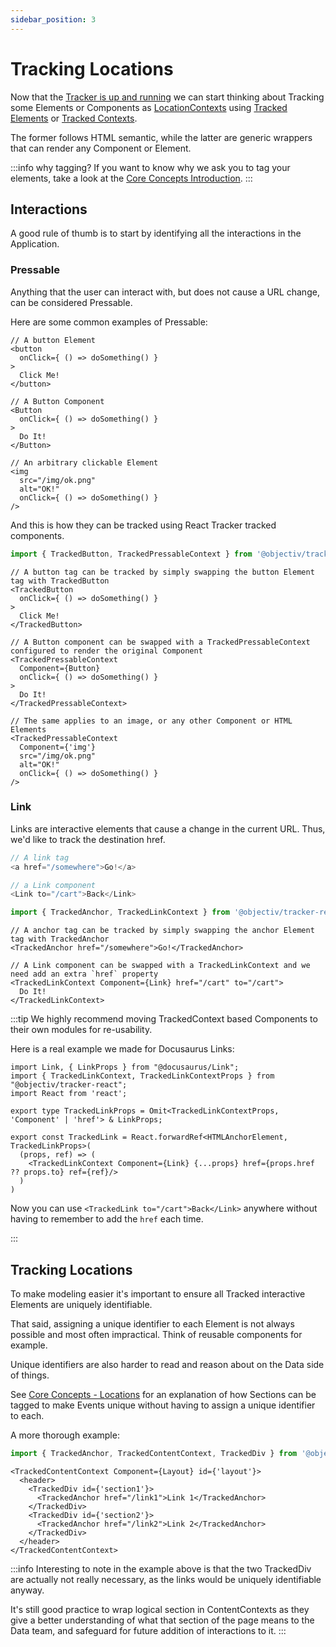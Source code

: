 ```yaml
---
sidebar_position: 3
---
```


# Tracking Locations

Now that the [Tracker is up and running](/tracking/react/how-to-guides/getting-started.md) we can start 
thinking about Tracking some Elements or Components as 
[LocationContexts](/taxonomy/reference/location-contexts/overview.md) using [Tracked Elements](/tracking/react/api-reference/trackedElements/overview.md) or [Tracked Contexts](/tracking/react/api-reference/trackedElements/overview.md).

The former follows HTML semantic, while the latter are generic wrappers that can render any Component or Element.

:::info why tagging?
If you want to know why we ask you to tag your elements, take a look at the [Core Concepts Introduction](/tracking/core-concepts).
:::

## Interactions
A good rule of thumb is to start by identifying all the interactions in the Application. 

### Pressable
Anything that the user can interact with, but does not cause a URL change, can be considered Pressable. 

Here are some common examples of Pressable:

```tsx
// A button Element 
<button 
  onClick={ () => doSomething() }
>
  Click Me!
</button>

// A Button Component 
<Button 
  onClick={ () => doSomething() }
>
  Do It!
</Button>

// An arbitrary clickable Element
<img 
  src="/img/ok.png" 
  alt="OK!" 
  onClick={ () => doSomething() } 
/>
```

And this is how they can be tracked using React Tracker tracked components.

```ts
import { TrackedButton, TrackedPressableContext } from '@objectiv/tracker-react';
```

```tsx
// A button tag can be tracked by simply swapping the button Element tag with TrackedButton 
<TrackedButton 
  onClick={ () => doSomething() }
>
  Click Me!
</TrackedButton>

// A Button component can be swapped with a TrackedPressableContext configured to render the original Component 
<TrackedPressableContext 
  Component={Button} 
  onClick={ () => doSomething() }
>
  Do It!
</TrackedPressableContext>

// The same applies to an image, or any other Component or HTML Elements
<TrackedPressableContext 
  Component={'img'}
  src="/img/ok.png"
  alt="OK!"
  onClick={ () => doSomething() }
/>
```


### Link
Links are interactive elements that cause a change in the current URL. Thus, we'd like to track the destination href.

```typescript jsx
// A link tag 
<a href="/somewhere">Go!</a>

// a Link component 
<Link to="/cart">Back</Link>
```

```ts
import { TrackedAnchor, TrackedLinkContext } from '@objectiv/tracker-react';
```

```tsx
// A anchor tag can be tracked by simply swapping the anchor Element tag with TrackedAnchor 
<TrackedAnchor href="/somewhere">Go!</TrackedAnchor>

// A Link component can be swapped with a TrackedLinkContext and we need add an extra `href` property   
<TrackedLinkContext Component={Link} href="/cart" to="/cart">
  Do It!
</TrackedLinkContext>
```

:::tip
We highly recommend moving TrackedContext based Components to their own modules for re-usability.   

Here is a real example we made for Docusaurus Links:

```tsx
import Link, { LinkProps } from "@docusaurus/Link";
import { TrackedLinkContext, TrackedLinkContextProps } from "@objectiv/tracker-react";
import React from 'react';

export type TrackedLinkProps = Omit<TrackedLinkContextProps, 'Component' | 'href'> & LinkProps;

export const TrackedLink = React.forwardRef<HTMLAnchorElement, TrackedLinkProps>(
  (props, ref) => (
    <TrackedLinkContext Component={Link} {...props} href={props.href ?? props.to} ref={ref}/>
  )
)
```

Now you can use `<TrackedLink to="/cart">Back</Link>` anywhere without having to remember to add the `href` each time.

:::

## Tracking Locations
To make modeling easier it's important to ensure all Tracked interactive Elements are uniquely identifiable.   

That said, assigning a unique identifier to each Element is not always possible and most often impractical. 
Think of reusable components for example.

Unique identifiers are also harder to read and reason about on the Data side of things.

See [Core Concepts - Locations](/tracking/core-concepts/locations.md#applying-locations) for an explanation 
of how Sections can be tagged to make Events unique without having to assign a unique identifier to each.

A more thorough example:
```ts
import { TrackedAnchor, TrackedContentContext, TrackedDiv } from '@objectiv/tracker-react';
```

```tsx
<TrackedContentContext Component={Layout} id={'layout'}>
  <header>
    <TrackedDiv id={'section1'}>
      <TrackedAnchor href="/link1">Link 1</TrackedAnchor>
    </TrackedDiv>
    <TrackedDiv id={'section2'}>
      <TrackedAnchor href="/link2">Link 2</TrackedAnchor>
    </TrackedDiv>
  </header>
</TrackedContentContext>
```

:::info
Interesting to note in the example above is that the two TrackedDiv are actually not really necessary, as the links
would be uniquely identifiable anyway. 

It's still good practice to wrap logical section in ContentContexts as they give a better understanding of what that section of the page means to the Data team, and safeguard for future addition of interactions to it.
:::

